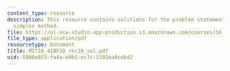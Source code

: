 ```yaml
---
content_type: resource
description: This resource contains solutions for the problem statements related to
  simplex method.
file: https://ol-ocw-studio-app-production.s3.amazonaws.com/courses/16-410-principles-of-autonomy-and-decision-making-fall-2010/5806e023fa4ae8b2ec7c5303ea4cebd2_MIT16_410F10_rec10_sol.pdf
file_type: application/pdf
resourcetype: Document
title: MIT16_410F10_rec10_sol.pdf
uid: 5806e023-fa4a-e8b2-ec7c-5303ea4cebd2
---
```

